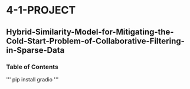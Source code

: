 # 4-1-PROJECT
## Hybrid-Similarity-Model-for-Mitigating-the-Cold-Start-Problem-of-Collaborative-Filtering-in-Sparse-Data

### Table of Contents
 '''
    pip install gradio
 '''
   
